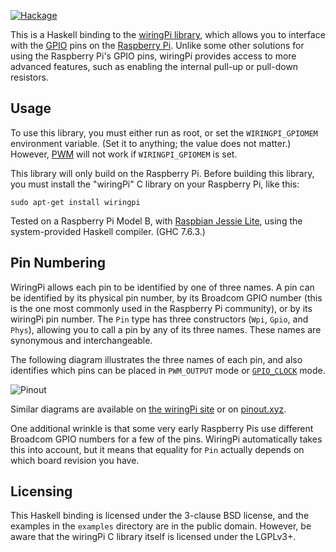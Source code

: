 [![Hackage](https://img.shields.io/hackage/v/wiringPi.svg)](https://hackage.haskell.org/package/wiringPi)

This is a Haskell binding to the [wiringPi library][1], which allows
you to interface with the [GPIO][4] pins on the [Raspberry Pi][2].
Unlike some other solutions for using the Raspberry Pi's GPIO pins,
wiringPi provides access to more advanced features, such as enabling
the internal pull-up or pull-down resistors.

## Usage

To use this library, you must either run as root, or set the
`WIRINGPI_GPIOMEM` environment variable.  (Set it to anything; the
value does not matter.)  However, [PWM][7] will not work if
`WIRINGPI_GPIOMEM` is set.

This library will only build on the Raspberry Pi.  Before building
this library, you must install the "wiringPi" C library on your
Raspberry Pi, like this:

    sudo apt-get install wiringpi

Tested on a Raspberry Pi Model B, with [Raspbian Jessie Lite][3],
using the system-provided Haskell compiler.  (GHC 7.6.3.)

## Pin Numbering

WiringPi allows each pin to be identified by one of three names.  A
pin can be identified by its physical pin number, by its Broadcom GPIO
number (this is the one most commonly used in the Raspberry Pi
community), or by its wiringPi pin number.  The `Pin` type has three
constructors (`Wpi`, `Gpio`, and `Phys`), allowing you to call a pin
by any of its three names.  These names are synonymous and
interchangeable.

The following diagram illustrates the three names of each pin, and
also identifies which pins can be placed in `PWM_OUTPUT` mode or
[`GPIO_CLOCK`][8] mode.

![Pinout](https://raw.githubusercontent.com/ppelleti/hs-wiringPi/master/pin-diagram.png)

Similar diagrams are available on [the wiringPi site][5] or on
[pinout.xyz][6].

One additional wrinkle is that some very early Raspberry Pis use
different Broadcom GPIO numbers for a few of the pins.  WiringPi
automatically takes this into account, but it means that equality for
`Pin` actually depends on which board revision you have.

## Licensing

This Haskell binding is licensed under the 3-clause BSD license, and
the examples in the `examples` directory are in the public domain.
However, be aware that the wiringPi C library itself is licensed under
the LGPLv3+.

[1]: http://wiringpi.com/
[2]: https://www.raspberrypi.org/
[3]: https://www.raspberrypi.org/downloads/raspbian/
[4]: https://en.wikipedia.org/wiki/General-purpose_input/output
[5]: http://wiringpi.com/pins/
[6]: https://pinout.xyz/pinout/wiringpi
[7]: https://en.wikipedia.org/wiki/Pulse-width_modulation
[8]: https://pinout.xyz/pinout/gpclk
